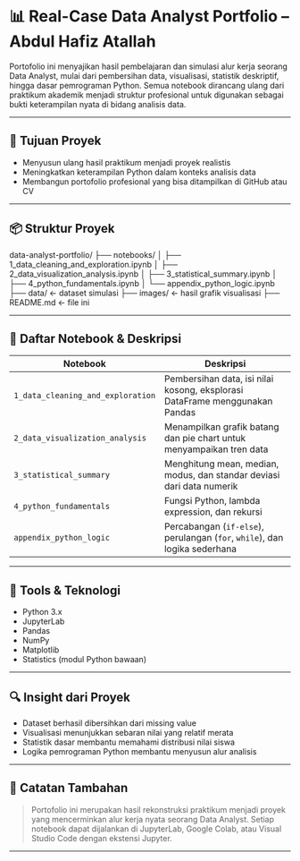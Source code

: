 # 📊 Real-Case Data Analyst Portfolio – Abdul Hafiz Atallah

Portofolio ini menyajikan hasil pembelajaran dan simulasi alur kerja seorang Data Analyst, mulai dari pembersihan data, visualisasi, statistik deskriptif, hingga dasar pemrograman Python. Semua notebook dirancang ulang dari praktikum akademik menjadi struktur profesional untuk digunakan sebagai bukti keterampilan nyata di bidang analisis data.

---

## 🧠 Tujuan Proyek

- Menyusun ulang hasil praktikum menjadi proyek realistis
- Meningkatkan keterampilan Python dalam konteks analisis data
- Membangun portofolio profesional yang bisa ditampilkan di GitHub atau CV

---

## 📦 Struktur Proyek

data-analyst-portfolio/
├── notebooks/
│ ├── 1_data_cleaning_and_exploration.ipynb
│ ├── 2_data_visualization_analysis.ipynb
│ ├── 3_statistical_summary.ipynb
│ ├── 4_python_fundamentals.ipynb
│ └── appendix_python_logic.ipynb
├── data/ ← dataset simulasi 
├── images/ ← hasil grafik visualisasi 
├── README.md ← file ini

---

## 📓 Daftar Notebook & Deskripsi

| Notebook                              | Deskripsi                                                                 |
|----------------------------------------|---------------------------------------------------------------------------|
| `1_data_cleaning_and_exploration`      | Pembersihan data, isi nilai kosong, eksplorasi DataFrame menggunakan Pandas |
| `2_data_visualization_analysis`        | Menampilkan grafik batang dan pie chart untuk menyampaikan tren data      |
| `3_statistical_summary`                | Menghitung mean, median, modus, dan standar deviasi dari data numerik     |
| `4_python_fundamentals`                | Fungsi Python, lambda expression, dan rekursi                             |
| `appendix_python_logic`                | Percabangan (`if-else`), perulangan (`for`, `while`), dan logika sederhana|

---

## 🧰 Tools & Teknologi

- Python 3.x
- JupyterLab
- Pandas
- NumPy
- Matplotlib
- Statistics (modul Python bawaan)

---

## 🔍 Insight dari Proyek

- Dataset berhasil dibersihkan dari missing value
- Visualisasi menunjukkan sebaran nilai yang relatif merata
- Statistik dasar membantu memahami distribusi nilai siswa
- Logika pemrograman Python membantu menyusun alur analisis

---

## 📎 Catatan Tambahan

> Portofolio ini merupakan hasil rekonstruksi praktikum menjadi proyek yang mencerminkan alur kerja nyata seorang Data Analyst. Setiap notebook dapat dijalankan di JupyterLab, Google Colab, atau Visual Studio Code dengan ekstensi Jupyter.

---

